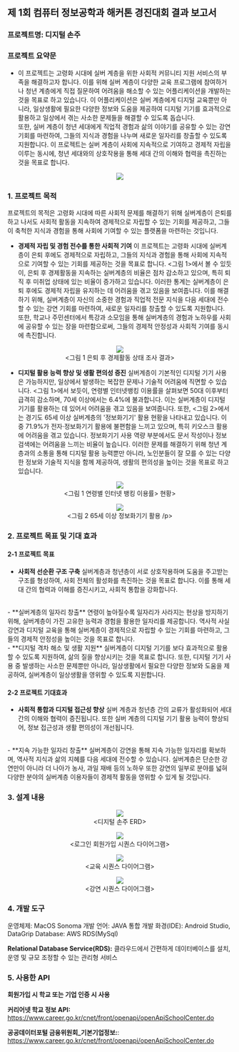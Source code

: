 

##  제 1회 컴퓨터 정보공학과 해커톤 경진대회 결과 보고서

### 프로젝트명: 디지털 손주

### 프로젝트 요약문
- 이 프로젝트는 고령화 시대에 실버 계층을 위한 사회적 커뮤니티 지원 서비스의 부족을 해결하고자 합니다. 이를 위해 실버 계층이 다양한 교육 프로그램에 참여하거나 청년 계층에게 직접 질문하여 어려움을 해소할 수 있는 어플리케이션을 개발하는 것을 목표로 하고 있습니다. 이 어플리케이션은 실버 계층에게 디지털 교육뿐만 아니라, 일상생활에 필요한 다양한 정보와 도움을 제공하여 디지털 기기를 효과적으로 활용하고 일상에서 겪는 사소한 문제들을 해결할 수 있도록 돕습니다. <br>
또한, 실버 계층이 청년 세대에게 직업적 경험과 삶의 이야기를 공유할 수 있는 강연 기회를 마련하여, 그들의 지식과 경험을 나누며 새로운 일자리를 창출할 수 있도록 지원합니다. 이 프로젝트는 실버 계층이 사회에 지속적으로 기여하고 경제적 자립을 이루는 동시에, 청년 세대와의 상호작용을 통해 세대 간의 이해와 협력을 촉진하는 것을 목표로 합니다.

<p align="center">
  <img src="./images/흐름.png">
</p>

### 1. 프로젝트 목적
프로젝트의 목적은 고령화 시대에 따른 사회적 문제를 해결하기 위해 실버계층이 은퇴를 하고 나서도 사회적 활동을 지속하여 경제적으로 자립할 수 있는 기회를 제공하고, 그들이 축척한 지식과 경험을 통해 사회에 기여할 수 있는 플랫폼을 마련하는 것입니다.

- **경제적 자립 및 경험 전수를 통한 사회적 기여**
이 프로젝트는 고령화 시대에 실버계층이 은퇴 후에도 경제적으로 자립하고, 그들의 지식과 경험을 통해 사회에 지속적으로 기여할 수 있는 기회를 제공하는 것을 목표로 합니다. <그림 1>에서 볼 수 있듯이, 은퇴 후 경제활동을 지속하는 실버계층의 비율은 점차 감소하고 있으며, 특히 퇴직 후 미취업 상태에 있는 비율이 증가하고 있습니다. 이러한 통계는 실버계층이 은퇴 후에도 경제적 자립을 유지하는 데 어려움을 겪고 있음을 보여줍니다. 이를 해결하기 위해, 실버계층이 자신의 소중한 경험과 직업적 전문 지식을 다음 세대에 전수할 수 있는 강연 기회를 마련하여, 새로운 일자리를 창출할 수 있도록 지원합니다. 또한, 학교나 주민센터에서 특강과 소모임을 통해 실버계층의 경험과 노하우를 사회에 공유할 수 있는 장을 마련함으로써, 그들의 경제적 안정성과 사회적 기여를 동시에 촉진합니다.

<p align="center">
  <img src="./images/그림1 은퇴 후 경제활동 상태 조사 결과.png">
  <br>  <그림 1 은퇴 후 경제활동 상태 조사 결과>
</p>


- **디지털 활용 능력 향상 및 생활 편의성 증진**
실버계층이 기본적인 디지털 기기 사용은 가능하지만, 일상에서 발생하는 복잡한 문제나 기술적 어려움에 직면할 수 있습니다. <그림 1>에서 보듯이, 연령별 인터넷뱅킹 이용률을 살펴보면 50대 이후부터 급격히 감소하며, 70세 이상에서는 6.4%에 불과합니다. 이는 실버계층이 디지털 기기를 활용하는 데 있어서 어려움을 겪고 있음을 보여줍니다. 또한, <그림 2>에서는 경기도 65세 이상 실버계층의 '정보화기기' 활용 현황을 나타내고 있습니다. 이 중 71.9%가 전자·정보화기기 활용에 불편함을 느끼고 있으며, 특히 키오스크 활용에 어려움을 겪고 있습니다. 정보화기기 사용 역량 부분에서도 문서 작성이나 정보 검색에는 어려움을 느끼는 비율이 높습니다. 이러한 문제를 해결하기 위해 청년 계층과의 소통을 통해 디지털 활용 능력뿐만 아니라, 노인분들이 잘 모를 수 있는 다양한 정보와 기술적 지식을 함께 제공하여, 생활의 편의성을 높이는 것을 목표로 하고 있습니다.

<p align="center">
  <img src="./images/연령별 인터넷뱅킹.png">
  <br>  <그림 1 연령별 인터넷 뱅킹 이용률> 현황>
</p>
<P align="center">
  <img src="./images/65세 이상 정보화기기 활용현황.png">
  <br> <그림 2 65세 이상 정보화기기 활용 
/p>

### 2. 프로젝트 목표 및 기대 효과
#### 2-1 프로젝트 목표
- **사회적 선순환 구조 구축**
실버계층과 청년층이 서로 상호작용하며 도움을 주고받는 구조를 형성하여, 사회 전체의 활성화를 촉진하는 것을 목표로 합니다. 이를 통해 세대 간의 협력과 이해를 증진시키고, 사회적 통합을 강화합니다.
<br>
- **실버계층의 일자리 창출**
연령이 높아질수록 일자리가 사라지는 현상을 방지하기 위해, 실버계층이 가진 고유한 능력과 경험을 활용한 일자리를 제공합니다. 역사적 사실 강연과 디지털 교육을 통해 실버계층이 경제적으로 자립할 수 있는 기회를 마련하고, 그들의 경제적 안정성을 높이는 것을 목표로 합니다.
<br>
- **디지털 격차 해소 및 생활 지원**
실버계층이 디지털 기기를 보다 효과적으로 활용할 수 있도록 지원하여, 삶의 질을 향상시키는 것을 목표로 합니다. 또한, 디지털 기기 사용 중 발생하는 사소한 문제뿐만 아니라, 일상생활에서 필요한 다양한 정보와 도움을 제공하여, 실버계층이 일상생활을 영위할 수 있도록 지원합니다.
<br>

#### 2-2 프로젝트 기대효과
- **사회적 통합과 디지털 접근성 향상**
실버 계층과 청년층 간의 교류가 활성화되어 세대 간의 이해와 협력이 증진됩니다. 또한 실버 계층의 디지털 기기 활용 능력이 향상되어, 정보 접근성과 생활 편의성이 개선됩니다.
<br>
- **지속 가능한 일자리 창출**
실버계층이 강연을 통해 지속 가능한 일자리를 확보하며, 역사적 지식과 삶의 지혜를 다음 세대에 전수할 수 있습니다. 실버계층은 단순한 강연만이 아니라 더 나아가 농사, 과일 재배 등의 노하우 또한 강연의 일부로 분야를 넓혀 다양한 분야의 실버계층 이용자들이 경제적 활동을 영위할 수 있게 될 것입니다.

### 3. 설계 내용

<p align="center">
  <img src="./images/ERD.png">
  <br>  <디지털 손주 ERD> 
</p>

<p align="center">
  <img src="./images/로그인 시퀀스 다이어그램.png">
  <br>  <로그인 회원가입 시퀀스 다이어그램> 
</p>

<p align="center">
  <img src="./images/교육시퀀스.png">
  <br>  <교육 시퀀스 다이어그램> 
</p>

<p align="center">
  <img src="./images/강연시퀀스.png">
  <br>  <강연 시퀀스 다이어그램> 
</p>

### 4. 개발 도구
운영체제: MacOS Sonoma
개발 언어: JAVA
통합 개발 화경(IDE): Android Studio, DataGrip
Database: AWS RDS(MySql)

**Relational Database Service(RDS):** 클라우드에서 간편하게 데이터베이스를 설치, 운영 및 규모 조정할 수 있는 관리형 서비스

### 5. 사용한 API
**회원가입 시 학교 또는 기업 인증 시 사용**

**커리어넷 학교 정보 API:** https://www.career.go.kr/cnet/front/openapi/openApiSchoolCenter.do

**공공데이터포털 금융위원회_기본기업정보:**: https://www.career.go.kr/cnet/front/openapi/openApiSchoolCenter.do

